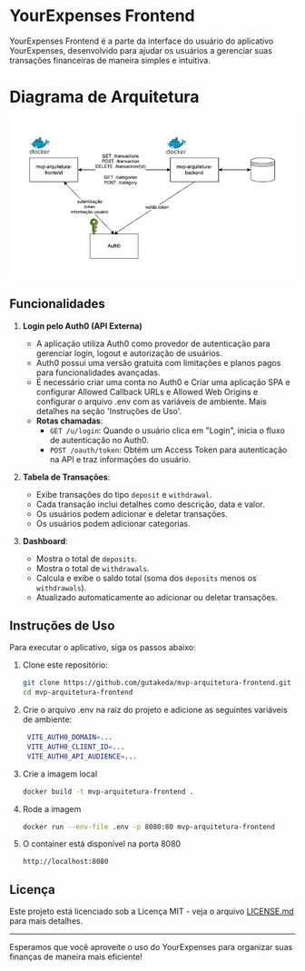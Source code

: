 # YourExpenses Frontend

YourExpenses Frontend é a parte da interface do usuário do aplicativo YourExpenses, desenvolvido para ajudar os usuários a gerenciar suas transações financeiras de maneira simples e intuitiva.

# Diagrama de Arquitetura
![Diagrama de Arquitetura](./mvp-arquitetura.drawio.png)

## Funcionalidades

1. **Login pelo Auth0 (API Externa)**
   - A aplicação utiliza Auth0 como provedor de autenticação para gerenciar login, logout e autorização de usuários.
   - Auth0 possui uma versão gratuita com limitações e planos pagos para funcionalidades avançadas.
   - É necessário criar uma conta no Auth0 e Criar uma aplicação SPA e configurar Allowed Callback URLs e Allowed Web Origins e configurar o arquivo .env com as variáveis de ambiente. Mais detalhes na seção 'Instruções de Uso'.
   - **Rotas chamadas**:
     - `GET /u/login`: Quando o usuário clica em "Login", inicia o fluxo de autenticação no Auth0.
     - `POST /oauth/token`: Obtém um Access Token para autenticação na API e traz informações do usuário.

2. **Tabela de Transações**:
   - Exibe transações do tipo `deposit` e `withdrawal`.
   - Cada transação inclui detalhes como descrição, data e valor.
   - Os usuários podem adicionar e deletar transações.
   - Os usuários podem adicionar categorias.

3. **Dashboard**:
   - Mostra o total de `deposits`.
   - Mostra o total de `withdrawals`.
   - Calcula e exibe o saldo total (soma dos `deposits` menos os `withdrawals`).
   - Atualizado automaticamente ao adicionar ou deletar transações.

## Instruções de Uso

Para executar o aplicativo, siga os passos abaixo:

1. Clone este repositório:

   ```bash
   git clone https://github.com/gutakeda/mvp-arquitetura-frontend.git
   cd mvp-arquitetura-frontend
   ```

2. Crie o arquivo .env na raiz do projeto e adicione as seguintes variáveis de ambiente:
   ```bash
    VITE_AUTH0_DOMAIN=...
    VITE_AUTH0_CLIENT_ID=...
    VITE_AUTH0_API_AUDIENCE=...
   ```

3. Crie a imagem local

   ```bash
   docker build -t mvp-arquitetura-frontend .
   ```

4. Rode a imagem

   ```bash
   docker run --env-file .env -p 8080:80 mvp-arquitetura-frontend
   ```

5. O container está disponível na porta 8080
   ```
   http://localhost:8080
   ```

## Licença

Este projeto está licenciado sob a Licença MIT - veja o arquivo [LICENSE.md](LICENSE.md) para mais detalhes.

---

Esperamos que você aproveite o uso do YourExpenses para organizar suas finanças de maneira mais eficiente!
